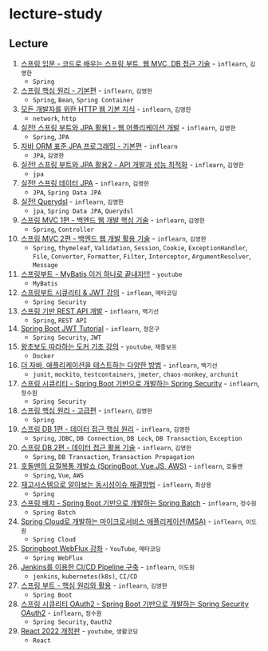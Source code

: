 # lecture-study

## Lecture

1. [스프링 입문 - 코드로 배우는 스프링 부트, 웹 MVC, DB 접근 기술](./1) - `inflearn`, `김영한`
   - `Spring`
2. [스프링 핵심 원리 - 기본편](./2) - `inflearn`, `김영한`
   - `Spring`, `Bean`, `Spring Container`
3. [모든 개발자를 위한 HTTP 웹 기본 지식](./3) - `inflearn`, `김영한`
   - `network`, `http`
4. [실전! 스프링 부트와 JPA 활용1 - 웹 어플리케이션 개발](./4) - `inflearn`, `김영한`
   - `Spring`, `JPA`
5. [자바 ORM 표준 JPA 프로그래밍 - 기본편](./5) - `inflearn`
   - `JPA`, `김영한`
6. [실전! 스프링 부트와 JPA 활용2 - API 개발과 성능 최적화](./6) - `inflearn`, `김영한`
   - `jpa`
7. [실전! 스프링 데이터 JPA](./7) - `inflearn`, `김영한`
   - `JPA`, `Spring Data JPA`
8. [실전! Querydsl](./8) - `inflearn`, `김영한`
   - `jpa`, `Spring Data JPA`, `Querydsl`
9. [스프링 MVC 1편 - 백엔드 웹 개발 핵심 기술](./9) - `inflearn`, `김영한`
    - `Spring`, `Controller`
10. [스프링 MVC 2편 - 백엔드 웹 개발 활용 기술](./10) - `inflearn`, `김영한`
    - `Spring`, `thymeleaf`, `Validation`, `Session`, `Cookie`, `ExceptionHandler`, `File`, `Converter`, `Formatter`, `Filter`, `Interceptor`, `ArgumentResolver`, `Message`
11. [스프링부트 - MyBatis 이거 하나로 끝내자!!!](./11) - `youtube`
    - `MyBatis`
12. [스프링부트 시큐리티 & JWT 강의](./12) - `inflean`, `메타코딩`
    - `Spring Security`
13. [스프링 기반 REST API 개발](./13) - `inflearn`, `백기선`
    - `Spring`, `REST API`
14. [Spring Boot JWT Tutorial](./14) - `inflearn`, `정은구`
    - `Spring Security`, `JWT`
15. [왕초보도 따라하는 도커 기초 강의](./15) - `youtube`, `재즐보프`
    - `Docker`
16. [더 자바, 애플리케이션을 테스트하는 다양한 방법](./16) - `inflearn`, `백기선`
    - `junit`, `mockito`, `testcontainers`, `jmeter`, `chaos-monkey`, `archunit`
17. [스프링 시큐리티 - Spring Boot 기반으로 개발하는 Spring Security](./17) - `inflearn`, `정수원`
    - `Spring Security`
18. [스프링 핵심 원리 - 고급편](./18) - `inflearn`, `김영한`
    - `Spring`
19. [스프링 DB 1편 - 데이터 접근 핵심 원리](./19) - `inflearn`, `김영한`
    - `Spring`, `JDBC`, `DB Connection`, `DB Lock`, `DB Transaction`, `Exception`
20. [스프링 DB 2편 - 데이터 접근 활용 기술](./20) - `inflearn`, `김영한`
    - `Spring`, `DB Transaction`, `Transaction Propagation`
21. [호돌맨의 요절복통 개발쇼 (SpringBoot, Vue.JS, AWS)](./21) - `inflearn`, `호돌맨`
    - `Spring`, `Vue`, `AWS`
22. [재고시스템으로 알아보는 동시성이슈 해결방법](./22) - `inflearn`, `최상용`
    - `Spring`
23. [스프링 배치 - Spring Boot 기반으로 개발하는 Spring Batch](./23) - `inflearn`, `정수원`
    - `Spring Batch`
24. [Spring Cloud로 개발하는 마이크로서비스 애플리케이션(MSA)](./24) - `inflearn`, `이도원`
    - `Spring Cloud`
25. [Springboot WebFlux 강좌](./25) - `YouTube`, `메타코딩`
    - `Spring WebFlux`
26. [Jenkins를 이용한 CI/CD Pipeline 구축](./26) - `inflearn`, `이도원`
    - `jenkins`, `kubernetes(k8s)`, `CI/CD`
27. [스프링 부트 - 핵심 원리와 활용](./27) - `inflearn`, `김영한`
    - `Spring Boot`
28. [스프링 시큐리티 OAuth2 - Spring Boot 기반으로 개발하는 Spring Security OAuth2](./28) - `inflearn`, `정수원`
    - `Spring Security`, `Oauth2`
29. [React 2022 개정판](./29) - `youtube`, `생활코딩`
    - `React`
